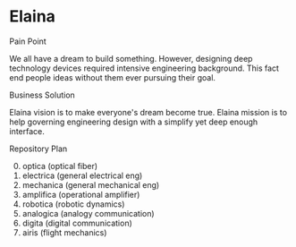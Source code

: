 # Elaina
Pain Point

We all have a dream to build something. However, designing deep technology devices required intensive engineering background. This fact end people ideas without them ever pursuing their goal.

Business Solution

Elaina vision is to make everyone's dream become true. Elaina mission is to help governing engineering design with a simplify yet deep enough interface. 

Repository Plan

0. optica (optical fiber)
1. electrica (general electrical eng)
2. mechanica (general mechanical eng)
3. amplifica (operational amplifier)
4. robotica (robotic dynamics)
5. analogica (analogy communication)
6. digita (digital communication)
7. airis (flight mechanics)
